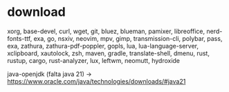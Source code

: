 # download
xorg, base-devel, curl, wget, git, bluez, blueman, pamixer, libreoffice, nerd-fonts-ttf, exa, go, nsxiv,
neovim, mpv, gimp, transmission-cli, polybar, pass, exa, zathura, zathura-pdf-poppler, gopls, lua, lua-language-server, xclipboard, xautolock,
zsh, maven, gradle, translate-shell, dmenu, rust, rustup, cargo, rust-analyzer, lux, leftwm, neomutt, hydroxide

java-openjdk (falta java 21) -> https://www.oracle.com/java/technologies/downloads/#java21
